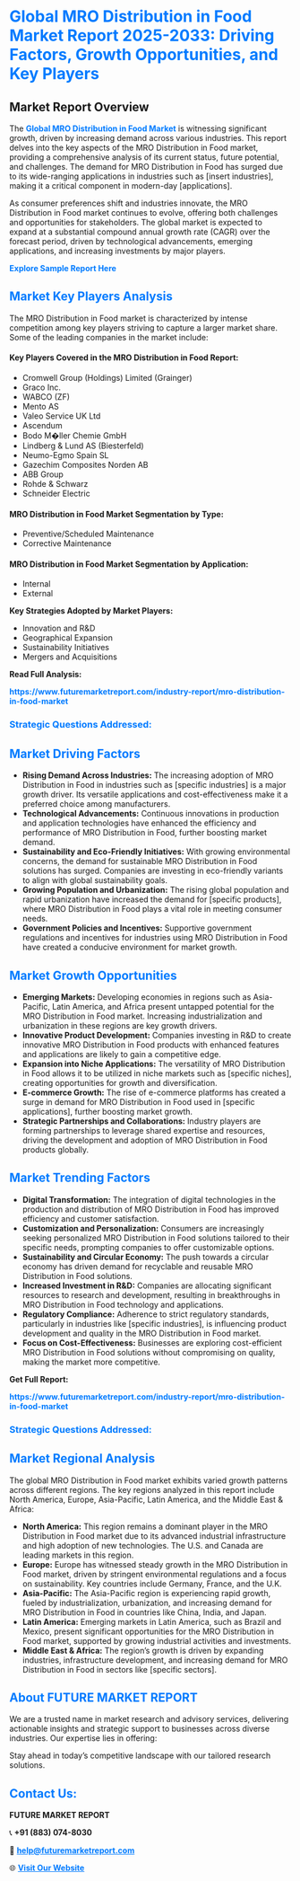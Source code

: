 <h1 style="color: #007BFF;">Global MRO Distribution in Food Market Report 2025-2033: Driving Factors, Growth Opportunities, and Key Players</h1>

<section id="overview">
<h2>Market Report Overview</h2>
<p>The <a href="https://www.futuremarketreport.com/industry-report/mro-distribution-in-food-market" style="color: #007BFF; text-decoration: none;"><strong>Global MRO Distribution in Food Market</strong></a> is witnessing significant growth, driven by increasing demand across various industries. This report delves into the key aspects of the MRO Distribution in Food market, providing a comprehensive analysis of its current status, future potential, and challenges. The demand for MRO Distribution in Food has surged due to its wide-ranging applications in industries such as [insert industries], making it a critical component in modern-day [applications].</p>
<p>As consumer preferences shift and industries innovate, the MRO Distribution in Food market continues to evolve, offering both challenges and opportunities for stakeholders. The global market is expected to expand at a substantial compound annual growth rate (CAGR) over the forecast period, driven by technological advancements, emerging applications, and increasing investments by major players.</p>
</section>

<section id="overview">
<p><a href="https://www.futuremarketreport.com/request-sample/reportId=25888" style="color: #007BFF; text-decoration: none;"><strong>Explore Sample Report Here</strong></a></p>
</section>

<section id="key-players">
<h2 style="color: #007BFF;">Market Key Players Analysis</h2>
<p>The MRO Distribution in Food market is characterized by intense competition among key players striving to capture a larger market share. Some of the leading companies in the market include:</p>
<h4>Key Players Covered in the MRO Distribution in Food Report:</h4>
<ul><li>Cromwell Group (Holdings) Limited (Grainger)</li><li>Graco Inc.</li><li>WABCO (ZF)</li><li>Mento AS</li><li>Valeo Service UK Ltd</li><li>Ascendum</li><li>Bodo M�ller Chemie GmbH</li><li>Lindberg &amp; Lund AS (Biesterfeld)</li><li>Neumo-Egmo Spain SL</li><li>Gazechim Composites Norden AB</li><li>ABB Group</li><li>Rohde &amp; Schwarz</li><li>Schneider Electric</li></ul>
<h4>MRO Distribution in Food Market Segmentation by Type:</h4>
<ul><li>Preventive/Scheduled Maintenance</li><li>Corrective Maintenance</li></ul>

<h4>MRO Distribution in Food Market Segmentation by Application:</h4>
<ul><li>Internal</li><li>External</li></ul>
<p><strong>Key Strategies Adopted by Market Players:</strong></p>
<ul>
<li>Innovation and R&D</li>
<li>Geographical Expansion</li>
<li>Sustainability Initiatives</li>
<li>Mergers and Acquisitions</li>
</ul>
</section>

<section>
<p><strong>Read Full Analysis: </strong></p><a href="https://www.futuremarketreport.com/industry-report/mro-distribution-in-food-market" style="color: #007BFF; text-decoration: none;"><strong>https://www.futuremarketreport.com/industry-report/mro-distribution-in-food-market</strong></a>
<h3 style="color: #007BFF;">Strategic Questions Addressed:</h3>
</section>

<section id="driving-factors">
<h2 style="color: #007BFF;">Market Driving Factors</h2>
<ul>
<li><strong>Rising Demand Across Industries:</strong> The increasing adoption of MRO Distribution in Food in industries such as [specific industries] is a major growth driver. Its versatile applications and cost-effectiveness make it a preferred choice among manufacturers.</li>
<li><strong>Technological Advancements:</strong> Continuous innovations in production and application technologies have enhanced the efficiency and performance of MRO Distribution in Food, further boosting market demand.</li>
<li><strong>Sustainability and Eco-Friendly Initiatives:</strong> With growing environmental concerns, the demand for sustainable MRO Distribution in Food solutions has surged. Companies are investing in eco-friendly variants to align with global sustainability goals.</li>
<li><strong>Growing Population and Urbanization:</strong> The rising global population and rapid urbanization have increased the demand for [specific products], where MRO Distribution in Food plays a vital role in meeting consumer needs.</li>
<li><strong>Government Policies and Incentives:</strong> Supportive government regulations and incentives for industries using MRO Distribution in Food have created a conducive environment for market growth.</li>
</ul>
</section>

<section id="growth-opportunities">
<h2 style="color: #007BFF;">Market Growth Opportunities</h2>
<ul>
<li><strong>Emerging Markets:</strong> Developing economies in regions such as Asia-Pacific, Latin America, and Africa present untapped potential for the MRO Distribution in Food market. Increasing industrialization and urbanization in these regions are key growth drivers.</li>
<li><strong>Innovative Product Development:</strong> Companies investing in R&D to create innovative MRO Distribution in Food products with enhanced features and applications are likely to gain a competitive edge.</li>
<li><strong>Expansion into Niche Applications:</strong> The versatility of MRO Distribution in Food allows it to be utilized in niche markets such as [specific niches], creating opportunities for growth and diversification.</li>
<li><strong>E-commerce Growth:</strong> The rise of e-commerce platforms has created a surge in demand for MRO Distribution in Food used in [specific applications], further boosting market growth.</li>
<li><strong>Strategic Partnerships and Collaborations:</strong> Industry players are forming partnerships to leverage shared expertise and resources, driving the development and adoption of MRO Distribution in Food products globally.</li>
</ul>
</section>

<section id="trending-factors">
<h2 style="color: #007BFF;">Market Trending Factors</h2>
<ul>
<li><strong>Digital Transformation:</strong> The integration of digital technologies in the production and distribution of MRO Distribution in Food has improved efficiency and customer satisfaction.</li>
<li><strong>Customization and Personalization:</strong> Consumers are increasingly seeking personalized MRO Distribution in Food solutions tailored to their specific needs, prompting companies to offer customizable options.</li>
<li><strong>Sustainability and Circular Economy:</strong> The push towards a circular economy has driven demand for recyclable and reusable MRO Distribution in Food solutions.</li>
<li><strong>Increased Investment in R&D:</strong> Companies are allocating significant resources to research and development, resulting in breakthroughs in MRO Distribution in Food technology and applications.</li>
<li><strong>Regulatory Compliance:</strong> Adherence to strict regulatory standards, particularly in industries like [specific industries], is influencing product development and quality in the MRO Distribution in Food market.</li>
<li><strong>Focus on Cost-Effectiveness:</strong> Businesses are exploring cost-efficient MRO Distribution in Food solutions without compromising on quality, making the market more competitive.</li>
</ul>
</section>

<section>
<p><strong>Get Full Report: </strong></p><a href="https://www.futuremarketreport.com/industry-report/mro-distribution-in-food-market" style="color: #007BFF; text-decoration: none;"><strong>https://www.futuremarketreport.com/industry-report/mro-distribution-in-food-market</strong></a>
<h3 style="color: #007BFF;">Strategic Questions Addressed:</h3>
</section>


<section id="regional-analysis">
<h2 style="color: #007BFF;">Market Regional Analysis</h2>
<p>The global MRO Distribution in Food market exhibits varied growth patterns across different regions. The key regions analyzed in this report include North America, Europe, Asia-Pacific, Latin America, and the Middle East & Africa:</p>
<ul>
<li><strong>North America:</strong> This region remains a dominant player in the MRO Distribution in Food market due to its advanced industrial infrastructure and high adoption of new technologies. The U.S. and Canada are leading markets in this region.</li>
<li><strong>Europe:</strong> Europe has witnessed steady growth in the MRO Distribution in Food market, driven by stringent environmental regulations and a focus on sustainability. Key countries include Germany, France, and the U.K.</li>
<li><strong>Asia-Pacific:</strong> The Asia-Pacific region is experiencing rapid growth, fueled by industrialization, urbanization, and increasing demand for MRO Distribution in Food in countries like China, India, and Japan.</li>
<li><strong>Latin America:</strong> Emerging markets in Latin America, such as Brazil and Mexico, present significant opportunities for the MRO Distribution in Food market, supported by growing industrial activities and investments.</li>
<li><strong>Middle East & Africa:</strong> The region’s growth is driven by expanding industries, infrastructure development, and increasing demand for MRO Distribution in Food in sectors like [specific sectors].</li>
</ul>
</section>

<footer>
<h2 style="color: #007BFF;">About FUTURE MARKET REPORT</h2>
<p>We are a trusted name in market research and advisory services, delivering actionable insights and strategic support to businesses across diverse industries. Our expertise lies in offering:</p>

<p>Stay ahead in today’s competitive landscape with our tailored research solutions.</p>

<h2 style="color: #007BFF;">Contact Us:</h2>
<p><strong>FUTURE MARKET REPORT</strong></p>
<p>📞 <strong>+91 (883) 074-8030</strong></p>
<p>📧 <strong><a href="mailto:help@futuremarketreport.com" style="color: #007BFF;">help@futuremarketreport.com</a></strong></p>
<p>🌐 <strong><a href="https://www.futuremarketreport.com/" style="color: #007BFF;">Visit Our Website</a></strong></p>
</footer>